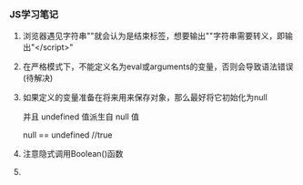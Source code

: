 ### JS学习笔记

1. 浏览器遇见字符串"</script>"就会认为是结束标签，想要输出"</script>"字符串需要转义，即输出"<\/script>"

2. 在严格模式下，不能定义名为eval或arguments的变量，否则会导致语法错误 (待解决)

3. 如果定义的变量准备在将来用来保存对象，那么最好将它初始化为null

   并且 undefined 值派生自 null 值

   null == undefined //true

4. 注意隐式调用Boolean()函数

5. ​